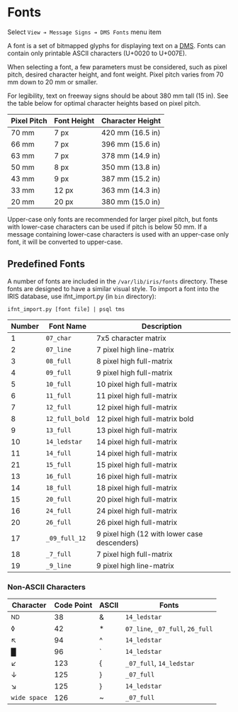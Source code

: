 # Fonts

Select `View ➔ Message Signs ➔ DMS Fonts` menu item

A font is a set of bitmapped glyphs for displaying text on a [DMS].  Fonts can
contain only printable ASCII characters (U+0020 to U+007E).

When selecting a font, a few parameters must be considered, such as pixel pitch,
desired character height, and font weight.  Pixel pitch varies from 70 mm down
to 20 mm or smaller.

For legibility, text on freeway signs should be about 380 mm tall (15 in).  See
the table below for optimal character heights based on pixel pitch.

Pixel Pitch | Font Height | Character Height
------------|-------------|-----------------
70 mm       | 7 px        | 420 mm (16.5 in)
66 mm       | 7 px        | 396 mm (15.6 in)
63 mm       | 7 px        | 378 mm (14.9 in)
50 mm       | 8 px        | 350 mm (13.8 in)
43 mm       | 9 px        | 387 mm (15.2 in)
33 mm       | 12 px       | 363 mm (14.3 in)
20 mm       | 20 px       | 380 mm (15.0 in)

Upper-case only fonts are recommended for larger pixel pitch, but fonts with
lower-case characters can be used if pitch is below 50 mm.  If a message
containing lower-case characters is used with an upper-case only font, it will
be converted to upper-case.

## Predefined Fonts

A number of fonts are included in the `/var/lib/iris/fonts` directory.  These
fonts are designed to have a similar visual style.  To import a font into the
IRIS database, use ifnt_import.py (in `bin` directory):

```
ifnt_import.py [font file] | psql tms
```

Number | Font Name      | Description
-------|----------------|---------------------
1      | `07_char`      | 7x5 character matrix
2      | `07_line`      | 7 pixel high line-matrix
3      | `08_full`      | 8 pixel high full-matrix
4      | `09_full`      | 9 pixel high full-matrix
5      | `10_full`      | 10 pixel high full-matrix
6      | `11_full`      | 11 pixel high full-matrix
7      | `12_full`      | 12 pixel high full-matrix
8      | `12_full_bold` | 12 pixel high full-matrix bold
9      | `13_full`      | 13 pixel high full-matrix
10     | `14_ledstar`   | 14 pixel high full-matrix
11     | `14_full`      | 14 pixel high full-matrix
21     | `15_full`      | 15 pixel high full-matrix
13     | `16_full`      | 16 pixel high full-matrix
14     | `18_full`      | 18 pixel high full-matrix
15     | `20_full`      | 20 pixel high full-matrix
16     | `24_full`      | 24 pixel high full-matrix
20     | `26_full`      | 26 pixel high full-matrix
17     | `_09_full_12`  | 9 pixel high (12 with lower case descenders)
18     | `_7_full`      | 7 pixel high full-matrix
19     | `_9_line`      | 9 pixel high line-matrix

### Non-ASCII Characters

| Character     | Code Point | ASCII | Fonts
|---------------|------------|-------|---------------------------------
| <sup>ND</sup> | 38         | &     | `14_ledstar`
| ◊             | 42         | *     | `07_line`, `_07_full`, `26_full`
| ↖             | 94         | ^     | `14_ledstar`
| █             | 96         | \`    | `14_ledstar`
| ↙             | 123        | {     | `_07_full`, `14_ledstar`
| ↓             | 125        | }     | `_07_full`
| ↘             | 125        | }     | `14_ledstar`
| `wide space`  | 126        | ~     | `_07_full`


[DMS]: dms.html
